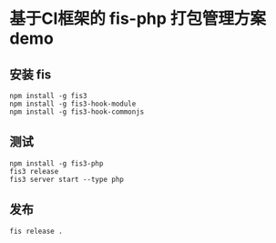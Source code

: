 # 基于CI框架的 fis-php 打包管理方案 demo
## 安装 fis
```
npm install -g fis3
npm install -g fis3-hook-module  
npm install -g fis3-hook-commonjs
```

## 测试
```
npm install -g fis3-php
fis3 release
fis3 server start --type php

```
## 发布
`fis release .`
